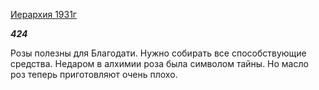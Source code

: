 [Иерархия 1931г](https://127.0.0.1:4002/agni/1931)

___424___

Розы полезны для Благодати. Нужно собирать все способствующие средства. Недаром в алхимии роза была символом тайны. Но масло роз теперь приготовляют очень плохо.   

